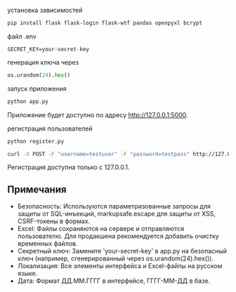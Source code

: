 установка зависимостей
```bash
pip install flask flask-login flask-wtf pandas openpyxl bcrypt
```
файл .env
```env
SECRET_KEY=your-secret-key
```
генерация ключа через 
```python
os.urandom(24).hex()

```
запуск приложения
```bash
python app.py
```
Приложение будет доступно по адресу http://127.0.0.1:5000.

регистрация пользователей
```bash
python register.py
```
```bash
curl -X POST -F "username=testuser" -F "password=testpass" http://127.0.0.1:5001/register
```
Регистрация доступна только с 127.0.0.1.

## Примечания
- Безопасность: Используются параметризованные запросы для защиты от SQL-инъекций, markupsafe.escape для защиты от XSS, CSRF-токены в формах.
- Excel: Файлы сохраняются на сервере и отправляются пользователю. Для продакшена рекомендуется добавить очистку временных файлов.
- Секретный ключ: Замените 'your-secret-key' в app.py на безопасный ключ (например, сгенерированный через os.urandom(24).hex()).
- Локализация: Все элементы интерфейса и Excel-файлы на русском языке.
- Дата: Формат ДД.ММ.ГГГГ в интерфейсе, ГГГГ-ММ-ДД в базе.